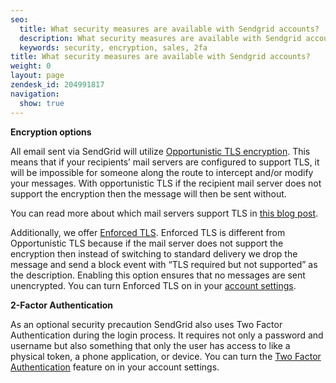```yaml
---
seo:
  title: What security measures are available with Sendgrid accounts?
  description: What security measures are available with Sendgrid accounts?
  keywords: security, encryption, sales, 2fa
title: What security measures are available with Sendgrid accounts?
weight: 0
layout: page
zendesk_id: 204991817
navigation:
  show: true
---
```


 **Encryption options**

All email sent via SendGrid will utilize [Opportunistic TLS encryption]({{root_url}}/Classroom/Basics/Email_Infrastructure/does_sendgrid_support_end_to_end_tls.html). This means that if your recipients’ mail servers are configured to support TLS, it will be impossible for someone along the route to intercept and/or modify your messages. With opportunistic TLS if the recipient mail server does not support the encryption then the message will then be sent without.

You can read more about which mail servers support TLS in [this blog post](https://sendgrid.com/blog/sendgrid-and-the-future-of-email-security/).

Additionally, we offer [Enforced TLS](https://sendgrid.com/docs/API_Reference/Web_API_v3/Settings/enforced_tls.html). Enforced TLS is different from Opportunistic TLS because if the mail server does not support the encryption then instead of switching to standard delivery we drop the message and send a block event with “TLS required but not supported” as the description. Enabling this option ensures that no messages are sent unencrypted. You can turn Enforced TLS on in your [account settings](https://sendgrid.com/docs/API_Reference/Web_API_v3/Settings/enforced_tls.html).

 

 

**2-Factor Authentication**

As an optional security precaution SendGrid also uses Two Factor Authentication during the login process. It requires not only a password and username but also something that only the user has access to like a physical token, a phone application, or device. You can turn the [Two Factor Authentication](https://sendgrid.com/docs/User_Guide/Account/Account_Settings/two_factor_authentication.html) feature on in your account settings.
